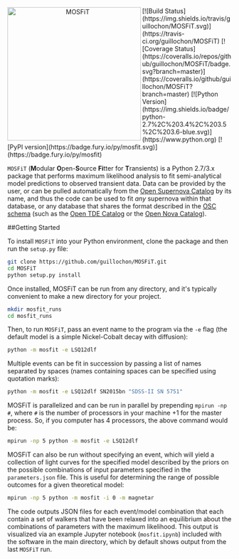 <p align="center"><img src="logo.png" align="left" alt="MOSFiT" width="300"/></p>
[![Build Status](https://img.shields.io/travis/guillochon/MOSFiT.svg)](https://travis-ci.org/guillochon/MOSFiT)
[![Coverage Status](https://coveralls.io/repos/github/guillochon/MOSFiT/badge.svg?branch=master)](https://coveralls.io/github/guillochon/MOSFiT?branch=master)
[![Python Version](https://img.shields.io/badge/python-2.7%2C%203.4%2C%203.5%2C%203.6-blue.svg)](https://www.python.org)
[![PyPI version](https://badge.fury.io/py/mosfit.svg)](https://badge.fury.io/py/mosfit)

`MOSFiT` (**M**odular **O**pen-**S**ource **Fi**tter for **T**ransients) is a Python 2.7/3.x package that performs maximum likelihood analysis to fit semi-analytical model predictions to observed transient data. Data can be provided by the user, or can be pulled automatically from the [Open Supernova Catalog](https://sne.space) by its name, and thus the code can be used to fit *any* supernova within that database, or any database that shares the format described in the [OSC schema](https://github.com/astrocatalogs/supernovae/blob/master/SCHEMA.md) (such as the [Open TDE Catalog](https://tde.space) or the [Open Nova Catalog](https://opennova.space)).<br clear="all">

##Getting Started

To install `MOSFiT` into your Python environment, clone the package and then run the `setup.py` file:

```bash
git clone https://github.com/guillochon/MOSFiT.git
cd MOSFiT
python setup.py install
```

Once installed, MOSFiT can be run from any directory, and it's typically convenient to make a new directory for your project.

```bash
mkdir mosfit_runs
cd mosfit_runs
```

Then, to run `MOSFiT`, pass an event name to the program via the `-e` flag (the default model is a simple Nickel-Cobalt decay with diffusion):

```bash
python -m mosfit -e LSQ12dlf
```

Multiple events can be fit in succession by passing a list of names separated by spaces (names containing spaces can be specified using quotation marks):

```bash
python -m mosfit -e LSQ12dlf SN2015bn "SDSS-II SN 5751"
```

MOSFiT is parallelized and can be run in parallel by prepending `mpirun -np #`, where `#` is the number of processors in your machine +1 for the master process. So, if you computer has 4 processors, the above command would be:

```bash
mpirun -np 5 python -m mosfit -e LSQ12dlf
```

MOSFiT can also be run without specifying an event, which will yield a collection of light curves for the specified model described by the priors on the possible combinations of input parameters specified in the `parameters.json` file. This is useful for determining the range of possible outcomes for a given theoretical model:

```bash
mpirun -np 5 python -m mosfit -i 0 -m magnetar
```

The code outputs JSON files for each event/model combination that each contain a set of walkers that have been relaxed into an equilibrium about the combinations of parameters with the maximum likelihood. This output is visualized via an example Jupyter notebook (`mosfit.ipynb`) included with the software in the main directory, which by default shows output from the last `MOSFiT` run.
